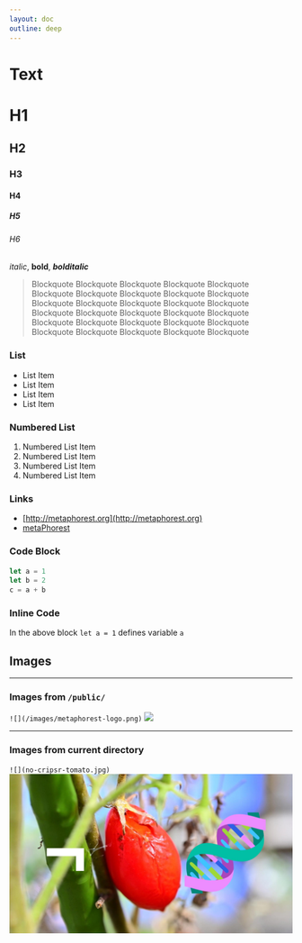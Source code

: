 ```yaml
---
layout: doc
outline: deep
---
```


# Text

# H1
## H2
### H3
#### H4
##### H5
###### H6


*italic*, **bold**, ***bolditalic***

> Blockquote Blockquote Blockquote Blockquote Blockquote Blockquote Blockquote Blockquote Blockquote Blockquote Blockquote Blockquote Blockquote Blockquote Blockquote Blockquote Blockquote Blockquote Blockquote Blockquote Blockquote Blockquote Blockquote Blockquote Blockquote Blockquote Blockquote Blockquote Blockquote Blockquote 


### List

- List Item
- List Item
- List Item
- List Item

### Numbered List

1. Numbered List Item
2. Numbered List Item
3. Numbered List Item
4. Numbered List Item

### Links

- [http://metaphorest.org](http://metaphorest.org)
- [metaPhorest](http://metaphorest.org)

### Code Block

```javascript
let a = 1
let b = 2
c = a + b
```

### Inline Code

In the above block `let a = 1` defines variable `a`

## Images
---

### Images from `/public/`

`![](/images/metaphorest-logo.png)`
![](/images/metaphorest-logo.png)

---

### Images from current directory

`![](no-cripsr-tomato.jpg)`
![](no-cripsr-tomato.jpg)
